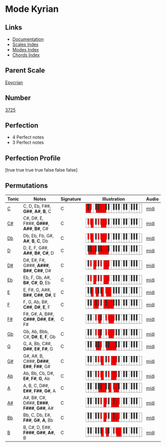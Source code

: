 # Mode Kyrian

## Links

- [Documentation](index.md)
- [Scales Index](Scales.md)
- [Modes Index](Modes.md)
- [Chords Index](Chords.md)

## Parent Scale

[Epycrian](ScaleEpycrian.md)

## Number

[3725](https://ianring.com/musictheory/scales/3725)

## Perfection

- 4 Perfect notes
- 3 Perfect notes

## Perfection Profile

[true true true true false false false]

## Permutations

| Tonic | Notes | Signature | Illustration | Audio |
|-------|-------|-----------|--------------|-------|
| [C](ModeCNaturalKyrian.md) | C, D, Eb, F##, **G##**, **A#**, **B**, C | C | ![CNaturalKyrian](ModeCNaturalKyrian.png) | [midi](https://github.com/edipermadi/music/blob/main/docs/ModeCNaturalKyrian.mid?raw=true) |
| [C#](ModeCSharpKyrian.md) | C#, D#, E, F###, **G###**, **A##**, **B#**, C# | C | ![CSharpKyrian](ModeCSharpKyrian.png) | [midi](https://github.com/edipermadi/music/blob/main/docs/ModeCSharpKyrian.mid?raw=true) |
| [Db](ModeDFlatKyrian.md) | Db, Eb, Fb, G#, **A#**, **B**, **C**, Db | C | ![DFlatKyrian](ModeDFlatKyrian.png) | [midi](https://github.com/edipermadi/music/blob/main/docs/ModeDFlatKyrian.mid?raw=true) |
| [D](ModeDNaturalKyrian.md) | D, E, F, G##, **A##**, **B#**, **C#**, D | C | ![DNaturalKyrian](ModeDNaturalKyrian.png) | [midi](https://github.com/edipermadi/music/blob/main/docs/ModeDNaturalKyrian.mid?raw=true) |
| [D#](ModeDSharpKyrian.md) | D#, E#, F#, G###, **A###**, **B##**, **C##**, D# | C | ![DSharpKyrian](ModeDSharpKyrian.png) | [midi](https://github.com/edipermadi/music/blob/main/docs/ModeDSharpKyrian.mid?raw=true) |
| [Eb](ModeEFlatKyrian.md) | Eb, F, Gb, A#, **B#**, **C#**, **D**, Eb | C | ![EFlatKyrian](ModeEFlatKyrian.png) | [midi](https://github.com/edipermadi/music/blob/main/docs/ModeEFlatKyrian.mid?raw=true) |
| [E](ModeENaturalKyrian.md) | E, F#, G, A##, **B##**, **C##**, **D#**, E | C | ![ENaturalKyrian](ModeENaturalKyrian.png) | [midi](https://github.com/edipermadi/music/blob/main/docs/ModeENaturalKyrian.mid?raw=true) |
| [F](ModeFNaturalKyrian.md) | F, G, Ab, B#, **C##**, **D#**, **E**, F | C | ![FNaturalKyrian](ModeFNaturalKyrian.png) | [midi](https://github.com/edipermadi/music/blob/main/docs/ModeFNaturalKyrian.mid?raw=true) |
| [F#](ModeFSharpKyrian.md) | F#, G#, A, B##, **C###**, **D##**, **E#**, F# | C | ![FSharpKyrian](ModeFSharpKyrian.png) | [midi](https://github.com/edipermadi/music/blob/main/docs/ModeFSharpKyrian.mid?raw=true) |
| [Gb](ModeGFlatKyrian.md) | Gb, Ab, Bbb, C#, **D#**, **E**, **F**, Gb | C | ![GFlatKyrian](ModeGFlatKyrian.png) | [midi](https://github.com/edipermadi/music/blob/main/docs/ModeGFlatKyrian.mid?raw=true) |
| [G](ModeGNaturalKyrian.md) | G, A, Bb, C##, **D##**, **E#**, **F#**, G | C | ![GNaturalKyrian](ModeGNaturalKyrian.png) | [midi](https://github.com/edipermadi/music/blob/main/docs/ModeGNaturalKyrian.mid?raw=true) |
| [G#](ModeGSharpKyrian.md) | G#, A#, B, C###, **D###**, **E##**, **F##**, G# | C | ![GSharpKyrian](ModeGSharpKyrian.png) | [midi](https://github.com/edipermadi/music/blob/main/docs/ModeGSharpKyrian.mid?raw=true) |
| [Ab](ModeAFlatKyrian.md) | Ab, Bb, Cb, D#, **E#**, **F#**, **G**, Ab | C | ![AFlatKyrian](ModeAFlatKyrian.png) | [midi](https://github.com/edipermadi/music/blob/main/docs/ModeAFlatKyrian.mid?raw=true) |
| [A](ModeANaturalKyrian.md) | A, B, C, D##, **E##**, **F##**, **G#**, A | C | ![ANaturalKyrian](ModeANaturalKyrian.png) | [midi](https://github.com/edipermadi/music/blob/main/docs/ModeANaturalKyrian.mid?raw=true) |
| [A#](ModeASharpKyrian.md) | A#, B#, C#, D###, **E###**, **F###**, **G##**, A# | C | ![ASharpKyrian](ModeASharpKyrian.png) | [midi](https://github.com/edipermadi/music/blob/main/docs/ModeASharpKyrian.mid?raw=true) |
| [Bb](ModeBFlatKyrian.md) | Bb, C, Db, E#, **F##**, **G#**, **A**, Bb | C | ![BFlatKyrian](ModeBFlatKyrian.png) | [midi](https://github.com/edipermadi/music/blob/main/docs/ModeBFlatKyrian.mid?raw=true) |
| [B](ModeBNaturalKyrian.md) | B, C#, D, E##, **F###**, **G##**, **A#**, B | C | ![BNaturalKyrian](ModeBNaturalKyrian.png) | [midi](https://github.com/edipermadi/music/blob/main/docs/ModeBNaturalKyrian.mid?raw=true) |
